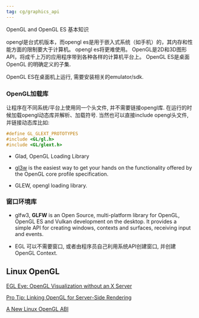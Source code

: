 ```yaml
---
tag: cg/graphics_api
---
```

OpenGL and OpenGL ES 基本知识

opengl是台式机版本，而opengl es是用于嵌入式系统（如手机）的，其内存和性能方面的限制要大于计算机。 opengl es将更难使用。 OpenGL是2D和3D图形API，将成千上万的应用程序带到各种各样的计算机平台上。 OpenGL ES是桌面OpenGL 的明确定义的子集.

OpenGL ES在桌面机上运行, 需要安装相关的emulator/sdk.


### OpenGL加载库
 让程序在不同系统/平台上使用同一个头文件, 并不需要链接opengl库. 在运行的时候加载opengl动态库并解析、加载符号. 当然也可以直接include opengl头文件, 并链接动态库比如:
 ```c++
#define GL_GLEXT_PROTOTYPES
#include <GL/gl.h>
#include <GL/glext.h>
 ```
* Glad, OpenGL Loading Library

* [gl3w](https://github.com/skaslev/gl3w) is the easiest way to get your hands on the functionality offered by the OpenGL core profile specification. 

* GLEW, opengl loading library.

### 窗口环境库

* glfw3, **GLFW** is an Open Source, multi-platform library for OpenGL, OpenGL ES and Vulkan development on the desktop. It provides a simple API for creating windows, contexts and surfaces, receiving input and events.

* EGL 可以不需要窗口, 或者由程序员自己利用系统API创建窗口, 并创建OpenGL Context.

## Linux OpenGL

[EGL Eye: OpenGL Visualization without an X Server](https://developer.nvidia.com/blog/egl-eye-opengl-visualization-without-x-server/)

[Pro Tip: Linking OpenGL for Server-Side Rendering](https://developer.nvidia.com/blog/linking-opengl-server-side-rendering/)

[A New Linux OpenGL ABI](https://www.x.org/wiki/Events/XDC2013/XDC2013AndyRitgerVendorNeutralOpenGL/linux-opengl-abi-presentation.pdf)